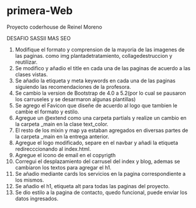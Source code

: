 # primera-Web
Proyecto coderhouse de Reinel Moreno

DESAFIO SASSII MAS SEO
1. Modifique el formato y comprension de la mayoria de las imagenes de las paginas.
como img plantadetratamiento, collagedestruccion y reutilizar.
2. Se modifico y añadio el title en cada una de las paginas de acuerdo a las clases vistas.
3. Se añadio la etiqueta <meta description> y meta keywords en cada una de las paginas siguiendo
las recomendaciones de la profesora.
4. Se cambio la version de Bootstrap de 4.0 a 5.2(por lo cual se pausaron los carruseles y se desarmaron algunas plantillas)
5. Se agrego el Favicon que diseñe de acuerdo al logo que tambien le cambie el formato y estilo.
6. Agregue un @extend como una carpeta partials y realize un cambio en la carpeta _main en la clase text_color.
7. El resto de los mixin y map ya estaban agregados en diversas partes de la carpeta _main en la entrega anterior.
8. Agregue el logo modificado, separe en el navbar y añadi la etiqueta <a> redirecccionando al index.html.
9. Agregue el icono de email en el copyrigth
10. Corregui el desplazamiento del carrusel del index y blog, ademas se cambiaron los textos para agregar el h1.
11. Se añadio mediante cards los servicios en la pagina correspondiente a los mismos.
12. Se añadio el h1, etiqueta alt para todas las paginas del proyecto.
13. Se dio estilo a la pagina de contacto, quedo funcional, puede enviar los datos ingresados.
